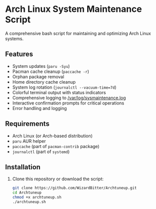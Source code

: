 # Arch Linux System Maintenance Script

A comprehensive bash script for maintaining and optimizing Arch Linux systems.

## Features

- System updates (`paru -Syu`)
- Pacman cache cleanup (`paccache -r`)
- Orphan package removal
- Home directory cache cleanup
- System log rotation (`journalctl --vacuum-time=7d`)
- Colorful terminal output with status indicators
- Comprehensive logging to [/var/log/sysmaintenance.log](cci:7://file:///var/log/sysmaintenance.log:0:0-0:0)
- Interactive confirmation prompts for critical operations
- Error handling and logging

## Requirements

- Arch Linux (or Arch-based distribution)
- `paru` AUR helper
- `paccache` (part of `pacman-contrib` package)
- `journalctl` (part of `systemd`)

## Installation

1. Clone this repository or download the script:
   ```bash
   git clone https://github.com/WizardBitter/Archtuneup.git
   cd Archtuneup
   chmod +x archtuneup.sh
   ./archtuneup.sh
